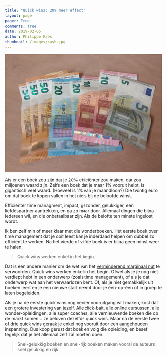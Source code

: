 ```yaml
---
title: "Quick wins: 20% meer effect"
layout: page
pager: True
comments: true
date: 2019-02-05
author: Philippe Faes
thumbnail: /images/cash.jpg
---
```


![Quick Wins](/images/cash.jpg)

Als er een boek zou zijn dat je 20% efficiënter zou maken, dat zou miljoenen waard zijn. Zelfs een boek dat je maar 1% vooruit helpt, is gigantisch veel waard. (Hoeveel is 1% van je maandloon?) Die twintig euro om dat boek te kopen vallen in het niets bij de beloofde winst.

Efficiënter time managment, impact, gezonder, gelukkiger, een liefdespartner aantrekken, en ga zo maar door. Allemaal dingen die bijna iedereen wil, en die onbetaalbaar zijn. Als de belofte ten minste ingelost wordt.

Ik ben zelf min of meer klaar met die wonderboeken. Het eerste boek over time management dat je ooit leest kan je inderdaad helpen om dubbel zo efficiënt te werken. Na het vierde of vijfde boek is er bijna geen minst weer te halen.  

> Quick wins werken enkel in het begin.

Dat is een andere manier om de wet van het [verminderend marginaal nut](https://nl.wikipedia.org/wiki/Eerste_wet_van_Gossen) te verwoorden. Quick wins werken enkel in het begin. Ofwel als je je nog niet verdiept hebt in een onderwerp (zoals time management), of als je dat onderwerp wat aan het verwaarlozen bent. Of, als je niet gemakkelijk uit boeken leert en je een nieuwe start neemt door je één-op-één of in groep te laten begeleiden. 

Als je na de eerste quick wins nog verder vooruitgang wilt maken, kost dat een grotere investering van jezelf. Alle click-bait, alle online cursussen, alle wonder-opleidingen, alle super coaches, alle vernieuwende boeken die op de markt komen... ze beloven dezelfde quick wins. Maar na de eerste twee of drie quick wins geraak je enkel nog vooruit door een aangehouden inspanning. Dus koop gerust dat boek en volg die opleiding, en besef tegelijk dat je het allemaal zelf zal moeten doen.

> Snel-gelukkig boeken en snel-rijk boeken maken vooral de auteurs snel gelukkig en rijk. 


